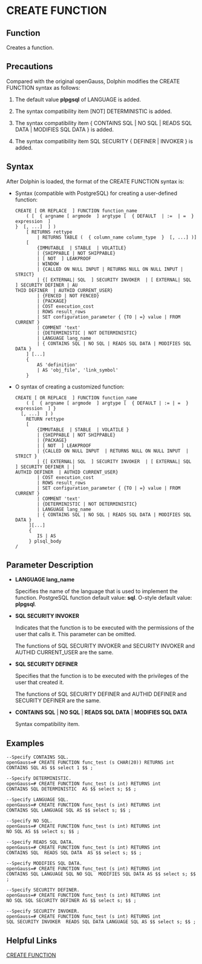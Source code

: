 # CREATE FUNCTION<a name="ZH-CN_TOPIC_0289900779"></a>

## Function <a name="en-us_topic_0283136560_en-us_topic_0237122104_en-us_topic_0059778837_sd4b3500e6b35475aa19a15933fec5720"></a>

Creates a function.

## Precautions <a name="en-us_topic_0283136560_en-us_topic_0237122104_en-us_topic_0059778837_s4e29e167452e4cfda9adebadc939e3fd"></a>

Compared with the original openGauss, Dolphin modifies the CREATE FUNCTION syntax as follows:

1. The default value **plpgsql** of LANGUAGE is added.

2. The syntax compatibility item [NOT] DETERMINISTIC is added.

3. The syntax compatibility item { CONTAINS SQL | NO SQL | READS SQL DATA | MODIFIES SQL DATA } is added.

4. The syntax compatibility item SQL SECURITY { DEFINER | INVOKER } is added.

## Syntax <a name="en-us_topic_0283136560_en-us_topic_0237122104_en-us_topic_0059778837_s7109c8eddfba4ea0b3cc85d39d0ab774"></a>

After Dolphin is loaded, the format of the CREATE FUNCTION syntax is:

- Syntax (compatible with PostgreSQL) for creating a user-defined function:

  ```
  CREATE [ OR REPLACE  ] FUNCTION function_name
      ( [  { argname [ argmode  ] argtype [  { DEFAULT  | :=  | =  } expression  ]
  }  [, ...]  ] )
      [ RETURNS rettype
          | RETURNS TABLE (  { column_name column_type  }  [, ...] )]
      [
          {IMMUTABLE  | STABLE  | VOLATILE}
          | {SHIPPABLE | NOT SHIPPABLE}
          | [ NOT  ] LEAKPROOF
          | WINDOW
          | {CALLED ON NULL INPUT | RETURNS NULL ON NULL INPUT | STRICT}
          | {[ EXTERNAL| SQL  ] SECURITY INVOKER  | [ EXTERNAL| SQL  ] SECURITY DEFINER | AU
  THID DEFINER  | AUTHID CURRENT_USER}
          | {FENCED | NOT FENCED}
          | {PACKAGE}
          | COST execution_cost
          | ROWS result_rows
          | SET configuration_parameter { {TO | =} value | FROM CURRENT }
          | COMMENT 'text'
          | {DETERMINISTIC | NOT DETERMINISTIC}
          | LANGUAGE lang_name
          | { CONTAINS SQL | NO SQL | READS SQL DATA | MODIFIES SQL DATA }
      ] [...]
      {
          AS 'definition'
          | AS 'obj_file', 'link_symbol'
      }

-   O syntax of creating a customized function:

    ```
    CREATE [ OR REPLACE  ] FUNCTION function_name
        ( [  { argname [ argmode  ] argtype [  { DEFAULT | := | =  } expression  ] }
      [, ...]  ] )
        RETURN rettype 
        [
            {IMMUTABLE  | STABLE  | VOLATILE }
            | {SHIPPABLE | NOT SHIPPABLE}
            | {PACKAGE}
            | [ NOT  ] LEAKPROOF
            | {CALLED ON NULL INPUT  | RETURNS NULL ON NULL INPUT  | STRICT }
            | {[ EXTERNAL| SQL  ] SECURITY INVOKER  | [ EXTERNAL| SQL  ] SECURITY DEFINER | |
    AUTHID DEFINER  | AUTHID CURRENT_USER}
            | COST execution_cost
            | ROWS result_rows
            | SET configuration_parameter { {TO | =} value | FROM CURRENT }
            | COMMENT 'text'
            | {DETERMINISTIC | NOT DETERMINISTIC}
            | LANGUAGE lang_name
            | { CONTAINS SQL | NO SQL | READS SQL DATA | MODIFIES SQL DATA }
         ][...]
         {
            IS | AS
         } plsql_body
    /

## Parameter Description<a name="en-us_topic_0283136560_en-us_topic_0237122104_en-us_topic_0059778837_sd944ea321dde4635bf07b637385f13f9"></a>

-   **LANGUAGE  lang_name**

    Specifies the name of the language that is used to implement the function. PostgreSQL function default value: **sql**. O-style default value: **plpgsql**.

- **SQL SECURITY INVOKER**

   Indicates that the function is to be executed with the permissions of the user that calls it. This parameter can be omitted.
   
   The functions of SQL SECURITY INVOKER and SECURITY INVOKER and AUTHID CURRENT\_USER are the same.

- **SQL SECURITY DEFINER**

  Specifies that the function is to be executed with the privileges of the user that created it.

  The functions of SQL SECURITY DEFINER and AUTHID DEFINER and SECURITY DEFINER are the same.

- **CONTAINS SQL** | **NO SQL** | **READS SQL DATA** | **MODIFIES SQL DATA**

  Syntax compatibility item.

## Examples <a name="en-us_topic_0283136560_en-us_topic_0237122104_en-us_topic_0059778837_scc61c5d3cc3e48c1a1ef323652dda821"></a>

```
--Specify CONTAINS SQL.
openGauss=# CREATE FUNCTION func_test (s CHAR(20)) RETURNS int  
CONTAINS SQL AS $$ select 1 $$ ;

--Specify DETERMINISTIC.
openGauss=# CREATE FUNCTION func_test (s int) RETURNS int 
CONTAINS SQL DETERMINISTIC  AS $$ select s; $$ ;

--Specify LANGUAGE SQL.
openGauss=# CREATE FUNCTION func_test (s int) RETURNS int  
CONTAINS SQL LANGUAGE SQL AS $$ select s; $$ ;

--Specify NO SQL.
openGauss=# CREATE FUNCTION func_test (s int) RETURNS int  
NO SQL AS $$ select s; $$ ;

--Specify READS SQL DATA.
openGauss=# CREATE FUNCTION func_test (s int) RETURNS int 
CONTAINS SQL  READS SQL DATA  AS $$ select s; $$ ;

--Specify MODIFIES SQL DATA.
openGauss=# CREATE FUNCTION func_test (s int) RETURNS int  
CONTAINS SQL LANGUAGE SQL NO SQL  MODIFIES SQL DATA AS $$ select s; $$ ;

--Specify SECURITY DEFINER.
openGauss=# CREATE FUNCTION func_test (s int) RETURNS int 
NO SQL SQL SECURITY DEFINER AS $$ select s; $$ ;

--Specify SECURITY INVOKER.
openGauss=# CREATE FUNCTION func_test (s int) RETURNS int  
SQL SECURITY INVOKER  READS SQL DATA LANGUAGE SQL AS $$ select s; $$ ;
```



## Helpful Links<a name="en-us_topic_0283136560_en-us_topic_0237122104_en-us_topic_0059778837_sfbe47252e2d24b638c428f7160f181ec"></a>

[CREATE FUNCTION](../SQLReference/CREATE-FUNCTION.md)
